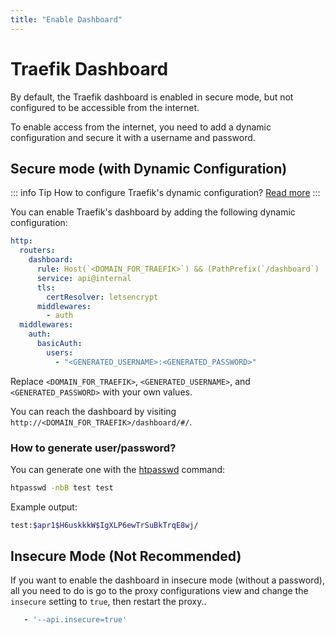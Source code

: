 ```yaml
---
title: "Enable Dashboard"
---
```


# Traefik Dashboard
By default, the Traefik dashboard is enabled in secure mode, but not configured to be accessible from the internet.

To enable access from the internet, you need to add a dynamic configuration and secure it with a username and password.

## Secure mode (with Dynamic Configuration)

::: info Tip
  How to configure Traefik's dynamic configuration? [Read more](/knowledge-base/proxy/traefik/dynamic-config)
:::

You can enable Traefik's dashboard by adding the following dynamic configuration:

```yaml
http:
  routers:
    dashboard:
      rule: Host(`<DOMAIN_FOR_TRAEFIK>`) && (PathPrefix(`/dashboard`) || PathPrefix(`/api`))
      service: api@internal
      tls:
        certResolver: letsencrypt
      middlewares:
        - auth
  middlewares:
    auth:
      basicAuth:
        users:
          - "<GENERATED_USERNAME>:<GENERATED_PASSWORD>"
```

Replace `<DOMAIN_FOR_TRAEFIK>`, `<GENERATED_USERNAME>`, and `<GENERATED_PASSWORD>` with your own values.

You can reach the dashboard by visiting `http://<DOMAIN_FOR_TRAEFIK>/dashboard/#/`.

### How to generate user/password?

You can generate one with the [htpasswd](https://httpd.apache.org/docs/current/programs/htpasswd.html) command:

```bash
htpasswd -nbB test test
```

Example output:

```bash
test:$apr1$H6uskkkW$IgXLP6ewTrSuBkTrqE8wj/
```

## Insecure Mode (Not Recommended)

If you want to enable the dashboard in insecure mode (without a password), all you need to do is go to the proxy configurations view and change the `insecure` setting to `true`, then restart the proxy..

```yaml
   - '--api.insecure=true'
```

